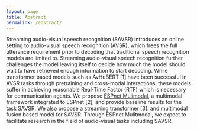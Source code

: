 ```yaml
---
layout: page
title: Abstract
permalink: /abstract/
---
```


Streaming audio-visual speech recognition (SAVSR) introduces an online setting to audio-visual speech recognition (AVSR), which frees the full utterance requirement prior to decoding that traditional speech recognition models are limited to. Streaming audio-visual speech recognition further challenges the model leaving itself to decide how much the model should wait to have retrieved enough information to start decoding. While transformer based models such as AvHuBERT [1] have been successful in AVSR tasks through pretraining and cross-modal interactions, these models suffer in achieving reasonable Real-Time Factor (RTF) which is necessary for communication agents. We propose [ESPnet Mulimodal](https://github.com/chorongi/espnet_multimodal), a multimodal framework integrated to ESPnet [2], and provide baseline results for the task SAVSR. We also propose a streaming transformer [3]. and multimodal fusion based model for SAVSR. Through ESPnet Mulitmodal, we expect to facilitate research in the field of audio-visual tasks including SAVSR.